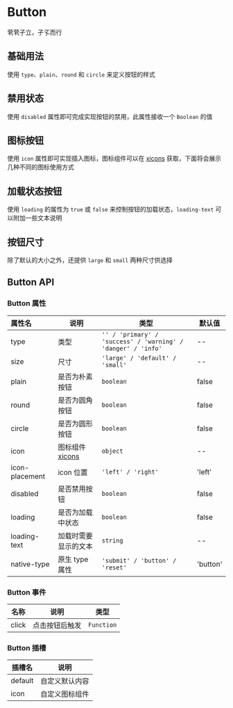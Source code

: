 # Button

茕茕孑立，孑孓而行

## 基础用法

使用 `type`、`plain`、`round` 和 `circle` 来定义按钮的样式

<preview path="../../demo/button/button-basic.vue"></preview>

## 禁用状态

使用 `disabled` 属性即可完成实现按钮的禁用，此属性接收一个 `Boolean` 的值

<preview path="../../demo/button/button-disabled.vue"></preview>

## 图标按钮

使用 `icon` 属性即可实现插入图标，图标组件可以在 [xicons](https://www.xicons.org/#/) 获取，下面将会展示几种不同的图标使用方式

<preview path="../../demo/button/button-icon.vue"></preview>

## 加载状态按钮

使用 `loading` 的属性为 `true` 或 `false` 来控制按钮的加载状态，`loading-text` 可以附加一些文本说明

<preview path="../../demo/button/button-loading.vue"></preview>

## 按钮尺寸

除了默认的大小之外，还提供 `large` 和 `small` 两种尺寸供选择

<preview path="../../demo/button/button-size.vue"></preview>

## Button API

### Button 属性

| 属性名         | 说明                                         | 类型                                                         | 默认值   |
| :------------- | -------------------------------------------- | ------------------------------------------------------------ | -------- |
| type           | 类型                                         | `'' / 'primary' / 'success' / 'warning' / 'danger' / 'info'` | --       |
| size           | 尺寸                                         | `'large' / 'default' / 'small'`                              | --       |
| plain          | 是否为朴素按钮                               | `boolean`                                                    | false    |
| round          | 是否为圆角按钮                               | `boolean`                                                    | false    |
| circle         | 是否为圆形按钮                               | `boolean`                                                    | false    |
| icon           | 图标组件 [xicons](https://www.xicons.org/#/) | `object`                                                     | --       |
| icon-placement | icon 位置                                    | `'left' / 'right'`                                           | 'left'   |
| disabled       | 是否禁用按钮                                 | `boolean`                                                    | false    |
| loading        | 是否为加载中状态                             | `boolean`                                                    | false    |
| loading-text   | 加载时需要显示的文本                         | `string`                                                     | --       |
| native-type    | 原生 type 属性                               | `'submit' / 'button' / 'reset'`                              | 'button' |

### Button 事件

| 名称  | 说明           | 类型       |
| ----- | -------------- | ---------- |
| click | 点击按钮后触发 | `Function` |

### Button 插槽

| 插槽名  | 说明           |
| ------- | -------------- |
| default | 自定义默认内容 |
| icon    | 自定义图标组件 |
